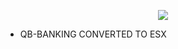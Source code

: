 <p align = 'center'>
  <img
    src="https://cdn.discordapp.com/attachments/1038832653861928970/1038834658462404618/unknown.png?ex=65f709ab&is=65e494ab&hm=529a1374a8d836ff91af53705c891d063638fc39cb824519c13cc8fd61974053&"  
    />
  <br>

- QB-BANKING CONVERTED TO ESX
